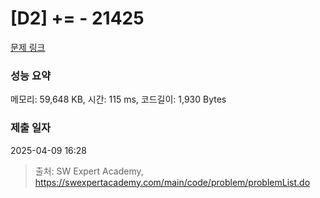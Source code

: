 # [D2] += - 21425 

[문제 링크](https://swexpertacademy.com/main/code/problem/problemDetail.do?contestProbId=AZD8K_UayDoDFAVs) 

### 성능 요약

메모리: 59,648 KB, 시간: 115 ms, 코드길이: 1,930 Bytes

### 제출 일자

2025-04-09 16:28



> 출처: SW Expert Academy, https://swexpertacademy.com/main/code/problem/problemList.do